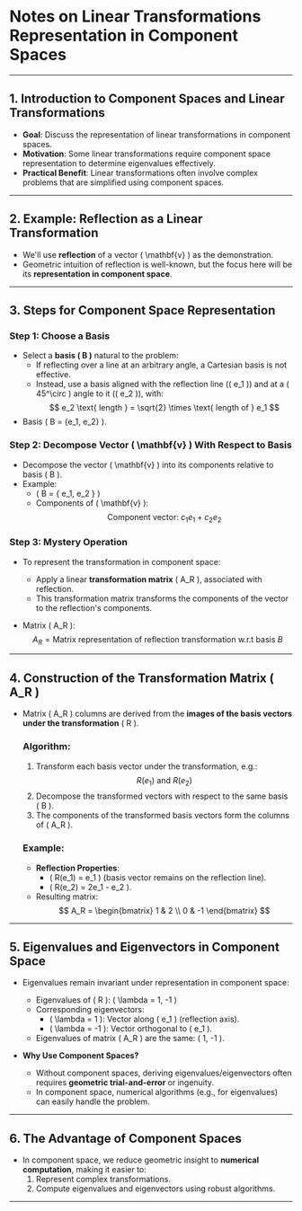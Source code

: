 # Notes on Linear Transformations Representation in Component Spaces

---

## 1. Introduction to Component Spaces and Linear Transformations

- **Goal**: Discuss the representation of linear transformations in component spaces.
- **Motivation**: Some linear transformations require component space representation to determine eigenvalues effectively.
- **Practical Benefit**: Linear transformations often involve complex problems that are simplified using component spaces.

---

## 2. Example: Reflection as a Linear Transformation

- We'll use **reflection** of a vector \( \mathbf{v} \) as the demonstration.
- Geometric intuition of reflection is well-known, but the focus here will be its **representation in component space**.

---

## 3. Steps for Component Space Representation

### Step 1: Choose a Basis 
- Select a **basis \( B \)** natural to the problem:
  - If reflecting over a line at an arbitrary angle, a Cartesian basis is not effective.
  - Instead, use a basis aligned with the reflection line (\( e_1 \)) and at a \( 45^\circ \) angle to it (\( e_2 \)), with:
    $$
    e_2 \text{ length } = \sqrt{2} \times \text{ length of } e_1
    $$
- Basis \( B = \{e_1, e_2\} \).

### Step 2: Decompose Vector \( \mathbf{v} \) With Respect to Basis
- Decompose the vector \( \mathbf{v} \) into its components relative to basis \( B \).
- Example:
  - \( B = \{ e_1, e_2 \} \)
  - Components of \( \mathbf{v} \): 
    $$
    \text{Component vector: } c_1 e_1 + c_2 e_2
    $$

### Step 3: Mystery Operation
- To represent the transformation in component space:
  - Apply a linear **transformation matrix** \( A_R \), associated with reflection.
  - This transformation matrix transforms the components of the vector to the reflection's components.

- Matrix \( A_R \):
  $$
  A_R = \text{Matrix representation of reflection transformation w.r.t basis } B
  $$

---

## 4. Construction of the Transformation Matrix \( A_R \)

- Matrix \( A_R \) columns are derived from the **images of the basis vectors under the transformation** \( R \).
  
  ### Algorithm:
  1. Transform each basis vector under the transformation, e.g.:
     $$
     R(e_1) \text{ and } R(e_2)
     $$
  2. Decompose the transformed vectors with respect to the same basis \( B \).
  3. The components of the transformed basis vectors form the columns of \( A_R \).

  ### Example:
  - **Reflection Properties**:
    - \( R(e_1) = e_1 \) (basis vector remains on the reflection line).
    - \( R(e_2) = 2e_1 - e_2 \).
  - Resulting matrix:
    $$
    A_R = 
    \begin{bmatrix}
    1 & 2 \\
    0 & -1
    \end{bmatrix}
    $$

---

## 5. Eigenvalues and Eigenvectors in Component Space

- Eigenvalues remain invariant under representation in component space:
  - Eigenvalues of \( R \): \( \lambda = 1, -1 \)
  - Corresponding eigenvectors:
    - \( \lambda = 1 \): Vector along \( e_1 \) (reflection axis).
    - \( \lambda = -1 \): Vector orthogonal to \( e_1 \).
  - Eigenvalues of matrix \( A_R \) are the same: \( 1, -1 \).
  
- **Why Use Component Spaces?**
  - Without component spaces, deriving eigenvalues/eigenvectors often requires **geometric trial-and-error** or ingenuity.
  - In component space, numerical algorithms (e.g., for eigenvalues) can easily handle the problem.

---

## 6. The Advantage of Component Spaces

- In component space, we reduce geometric insight to **numerical computation**, making it easier to:
  1. Represent complex transformations.
  2. Compute eigenvalues and eigenvectors using robust algorithms.
  
---
